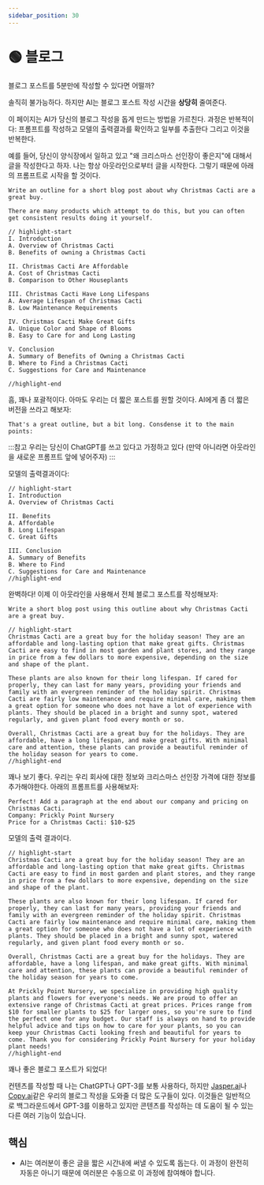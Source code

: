 ```yaml
---
sidebar_position: 30
---
```


# 🟢 블로그

블로그 포스트를 5분만에 작성할 수 있다면 어떨까?

솔직히 불가능하다. 하지만 AI는 블로그 포스트 작성 시간을 **상당히** 줄여준다. 

이 페이지는 AI가 당신의 블로그 작성을 돕게 만드는 방법을 가르친다. 과정은 반복적이다: 프롬프트를 작성하고 모델의 출력결과를 확인하고 일부를 추출한다 그리고 이것을 반복한다.

예를 들어, 당신이 양식장에서 일하고 있고 "왜 크리스마스 선인장이 좋은지"에 대해서 글을 작성한다고 하자. 나는 항상 아웃라인으로부터 글을 시작한다. 그렇기 때문에 아래의 프롬프트로 시작을 할 것이다. 

```text
Write an outline for a short blog post about why Christmas Cacti are a great buy.

There are many products which attempt to do this, but you can often get consistent results doing it yourself. 

// highlight-start
I. Introduction
A. Overview of Christmas Cacti
B. Benefits of owning a Christmas Cacti

II. Christmas Cacti Are Affordable
A. Cost of Christmas Cacti
B. Comparison to Other Houseplants

III. Christmas Cacti Have Long Lifespans
A. Average Lifespan of Christmas Cacti
B. Low Maintenance Requirements

IV. Christmas Cacti Make Great Gifts
A. Unique Color and Shape of Blooms
B. Easy to Care for and Long Lasting

V. Conclusion
A. Summary of Benefits of Owning a Christmas Cacti 
B. Where to Find a Christmas Cacti 
C. Suggestions for Care and Maintenance

//highlight-end
```

흠, 꽤나 포괄적이다. 아마도 우리는 더 짧은 포스트를 원할 것이다. AI에게 좀 더 짧은 버전을 쓰라고 해보자: 

```text
That's a great outline, but a bit long. Consdense it to the main points:
```

:::참고
우리는 당신이 ChatGPT를 쓰고 있다고 가정하고 있다 (만약 아니라면 아웃라인을 새로운 프롬프트 앞에 넣어주자)
:::

모델의 출력결과이다:

```text
// highlight-start
I. Introduction 
A. Overview of Christmas Cacti 

II. Benefits 
A. Affordable 
B. Long Lifespan 
C. Great Gifts 

III. Conclusion 
A. Summary of Benefits 
B. Where to Find 
C. Suggestions for Care and Maintenance
//highlight-end
```

완벽하다! 이제 이 아웃라인을 사용해서 전체 블로그 포스트를 작성해보자:

```text
Write a short blog post using this outline about why Christmas Cacti are a great buy.

// highlight-start
Christmas Cacti are a great buy for the holiday season! They are an affordable and long-lasting option that make great gifts. Christmas Cacti are easy to find in most garden and plant stores, and they range in price from a few dollars to more expensive, depending on the size and shape of the plant.

These plants are also known for their long lifespan. If cared for properly, they can last for many years, providing your friends and family with an evergreen reminder of the holiday spirit. Christmas Cacti are fairly low maintenance and require minimal care, making them a great option for someone who does not have a lot of experience with plants. They should be placed in a bright and sunny spot, watered regularly, and given plant food every month or so. 

Overall, Christmas Cacti are a great buy for the holidays. They are affordable, have a long lifespan, and make great gifts. With minimal care and attention, these plants can provide a beautiful reminder of the holiday season for years to come.
//highlight-end
```

꽤나 보기 좋다. 우리는 우리 회사에 대한 정보와 크리스마스 선인장 가격에 대한 정보를 추가해야한다. 아래의 프롬프트를 사용해보자:

```text
Perfect! Add a paragraph at the end about our company and pricing on Christmas Cacti.
Company: Prickly Point Nursery
Price for a Christmas Cacti: $10-$25
```

모델의 출력 결과이다.

```text
// highlight-start
Christmas Cacti are a great buy for the holiday season! They are an affordable and long-lasting option that make great gifts. Christmas Cacti are easy to find in most garden and plant stores, and they range in price from a few dollars to more expensive, depending on the size and shape of the plant.

These plants are also known for their long lifespan. If cared for properly, they can last for many years, providing your friends and family with an evergreen reminder of the holiday spirit. Christmas Cacti are fairly low maintenance and require minimal care, making them a great option for someone who does not have a lot of experience with plants. They should be placed in a bright and sunny spot, watered regularly, and given plant food every month or so. 

Overall, Christmas Cacti are a great buy for the holidays. They are affordable, have a long lifespan, and make great gifts. With minimal care and attention, these plants can provide a beautiful reminder of the holiday season for years to come.

At Prickly Point Nursery, we specialize in providing high quality plants and flowers for everyone's needs. We are proud to offer an extensive range of Christmas Cacti at great prices. Prices range from $10 for smaller plants to $25 for larger ones, so you're sure to find the perfect one for any budget. Our staff is always on hand to provide helpful advice and tips on how to care for your plants, so you can keep your Christmas Cacti looking fresh and beautiful for years to come. Thank you for considering Prickly Point Nursery for your holiday plant needs!
//highlight-end
```

꽤나 좋은 블로그 포스트가 되었다!

컨텐츠를 작성할 때 나는 ChatGPT나 GPT-3를 보통 사용하다, 하지만 [Jasper.ai](https://www.jasper.ai/)나 [Copy.ai](https://www.copy.ai/)같은 우리의 블로그 작성을 도와줄 더 많은 도구들이 있다. 이것들은 일반적으로 백그라운드에서 GPT-3를 이용하고 있지만 콘텐츠를 작성하는 데 도움이 될 수 있는 다른 여러 기능이 있습니다.

## 핵심

- AI는 여러분이 좋은 글을 짧은 시간내에 써낼 수 있도록 돕는다. 이 과정이 완전히 자동은 아니기 때문에 여러분은 수동으로 이 과정에 참여해야 합니다.

